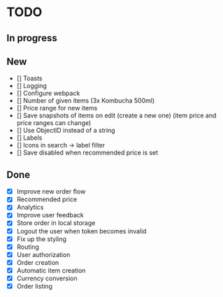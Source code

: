 # TODO

## In progress


## New

- [] Toasts
- [] Logging
- [] Configure webpack
- [] Number of given items (3x Kombucha 500ml)
- [] Price range for new items
- [] Save snapshots of items on edit (create a new one) (item price and price ranges can change)
- [] Use ObjectID instead of a string
- [] Labels
- [] Icons in search -> label filter
- [] Save disabled when recommended price is set

## Done

- [x] Improve new order flow
- [x] Recommended price
- [x] Analytics
- [x] Improve user feedback
- [x] Store order in local storage
- [x] Logout the user when token becomes invalid
- [x] Fix up the styling
- [x] Routing
- [x] User authorization
- [x] Order creation
- [x] Automatic item creation
- [x] Currency conversion
- [x] Order listing
